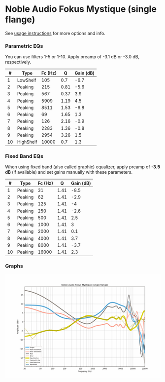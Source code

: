 # Noble Audio Fokus Mystique (single flange)
See [usage instructions](https://github.com/jaakkopasanen/AutoEq#usage) for more options and info.

### Parametric EQs
You can use filters 1-5 or 1-10. Apply preamp of -3.1 dB or -3.0 dB, respectively.

|   # | Type      |   Fc (Hz) |    Q |   Gain (dB) |
|-----|-----------|-----------|------|-------------|
|   1 | LowShelf  |       105 | 0.7  |        -6.7 |
|   2 | Peaking   |       215 | 0.81 |        -5.6 |
|   3 | Peaking   |       567 | 0.37 |         3.9 |
|   4 | Peaking   |      5909 | 1.19 |         4.5 |
|   5 | Peaking   |      8511 | 1.53 |        -6.8 |
|   6 | Peaking   |        69 | 1.65 |         1.3 |
|   7 | Peaking   |       126 | 2.16 |        -0.9 |
|   8 | Peaking   |      2283 | 1.36 |        -0.8 |
|   9 | Peaking   |      2954 | 3.26 |         1.5 |
|  10 | HighShelf |     10000 | 0.7  |         1.3 |

### Fixed Band EQs
When using fixed band (also called graphic) equalizer, apply preamp of **-3.5 dB** (if available) and set gains manually with these parameters.

|   # | Type    |   Fc (Hz) |    Q |   Gain (dB) |
|-----|---------|-----------|------|-------------|
|   1 | Peaking |        31 | 1.41 |        -8.5 |
|   2 | Peaking |        62 | 1.41 |        -2.9 |
|   3 | Peaking |       125 | 1.41 |        -4   |
|   4 | Peaking |       250 | 1.41 |        -2.6 |
|   5 | Peaking |       500 | 1.41 |         2.5 |
|   6 | Peaking |      1000 | 1.41 |         3   |
|   7 | Peaking |      2000 | 1.41 |         0.1 |
|   8 | Peaking |      4000 | 1.41 |         3.7 |
|   9 | Peaking |      8000 | 1.41 |        -3.7 |
|  10 | Peaking |     16000 | 1.41 |         2.3 |

### Graphs
![](./Noble%20Audio%20Fokus%20Mystique%20(single%20flange).png)
